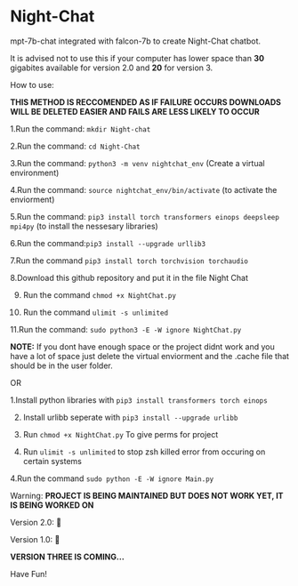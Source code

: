 # Night-Chat
mpt-7b-chat integrated with falcon-7b to create Night-Chat chatbot.

It is advised not to use this if your computer has lower space than **30** gigabites available for version 2.0 and **20** for version 3.

How to use:

**THIS METHOD IS RECCOMENDED AS IF FAILURE OCCURS DOWNLOADS WILL BE DELETED EASIER AND FAILS ARE LESS LIKELY TO OCCUR**

1.Run the command: ```mkdir Night-chat```

2.Run the command: ```cd Night-Chat```

3.Run the command: ```python3 -m venv nightchat_env``` (Create a virtual environment)

4.Run the command: ```source nightchat_env/bin/activate``` (to activate the enviorment)

5.Run the command: ```pip3 install torch transformers einops deepsleep mpi4py``` (to install the nessesary libraries)

6.Run the command:``` pip3 install --upgrade urllib3 ```


7.Run the command ```pip3 install torch torchvision torchaudio```

8.Download this github repository and put it in the file Night Chat

9. Run the command ```chmod +x NightChat.py```

10. Run the command ```ulimit -s unlimited```


11.Run the command: ```sudo python3 -E -W ignore NightChat.py```

**NOTE:** If you dont have enough space or the project didnt work and you have a lot of space just delete the virtual enviorment and the .cache file that should be in the user folder.

OR

1.Install  python libraries with ```pip3 install transformers torch einops```

2. Install urlibb seperate with ```pip3 install --upgrade urlibb```
  
3. Run ```chmod +x NightChat.py``` To give perms for project

4. Run ```ulimit -s unlimited``` to stop zsh killed error from occuring on certain systems

4.Run the command ```sudo python -E -W ignore Main.py```

Warning: **PROJECT IS BEING MAINTAINED BUT DOES NOT WORK YET, IT IS BEING WORKED ON**

Version 2.0: 🔴

Version 1.0: 🔴

**VERSION THREE IS COMING...** 

Have Fun!
